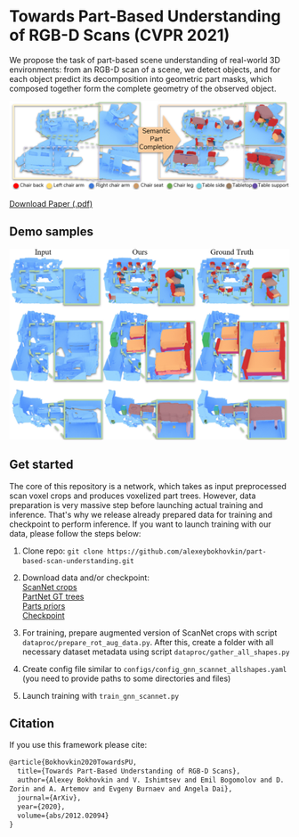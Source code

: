 # Towards Part-Based Understanding of RGB-D Scans (CVPR 2021)

We propose the task of part-based scene understanding of real-world 3D environments: from an RGB-D scan of a scene, 
we detect objects, and for each object predict its decomposition into geometric part masks, which composed together 
form the complete geometry of the observed object.

<img src="pics/teaser.png" alt="Part-Based Scene Understanding" width="640">

[Download Paper (.pdf)](https://arxiv.org/pdf/2012.02094.pdf) 

## Demo samples

<img src="pics/gallery.png" alt="Part-Based Scene Understanding" width="640">

## Get started

The core of this repository is a network, which takes as input preprocessed scan voxel crops and produces voxelized part trees.
However, data preparation is very massive step before launching actual training and inference. That's why we release already prepared
data for training and checkpoint to perform inference. 
If you want to launch training with our data, please follow the steps below:

1. Clone repo: ```git clone https://github.com/alexeybokhovkin/part-based-scan-understanding.git```

2. Download data and/or checkpoint: \
   [ScanNet crops](xyz) \
   [PartNet GT trees](xyz) \
   [Parts priors](xyz) \
   [Checkpoint](xyz) 

3. For training, prepare augmented version of ScanNet crops with script ```dataproc/prepare_rot_aug_data.py```.
   After this, create a folder with all necessary dataset metadata using script ```dataproc/gather_all_shapes.py```

4. Create config file similar to ```configs/config_gnn_scannet_allshapes.yaml``` (you need to provide paths to some directories and files)

5. Launch training with ```train_gnn_scannet.py```

## Citation

If you use this framework please cite:

```
@article{Bokhovkin2020TowardsPU,
  title={Towards Part-Based Understanding of RGB-D Scans},
  author={Alexey Bokhovkin and V. Ishimtsev and Emil Bogomolov and D. Zorin and A. Artemov and Evgeny Burnaev and Angela Dai},
  journal={ArXiv},
  year={2020},
  volume={abs/2012.02094}
}
```